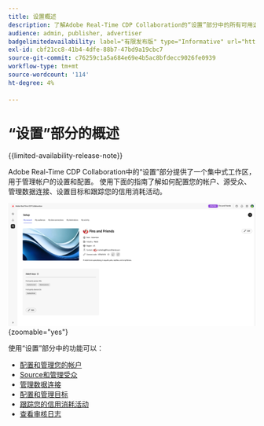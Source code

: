 ```yaml
---
title: 设置概述
description: 了解Adobe Real-Time CDP Collaboration的“设置”部分中的所有可用选项和工作流
audience: admin, publisher, advertiser
badgelimitedavailability: label="有限发布版" type="Informative" url="https://helpx.adobe.com/cn/legal/product-descriptions/real-time-customer-data-platform-collaboration.html newtab=true"
exl-id: cbf21cc8-41b4-4dfe-88b7-47bd9a19cbc7
source-git-commit: c76259c1a5a684e69e4b5ac8bfdecc9026fe0939
workflow-type: tm+mt
source-wordcount: '114'
ht-degree: 4%

---
```


# “设置”部分的概述

{{limited-availability-release-note}}

Adobe Real-Time CDP Collaboration中的“设置”部分提供了一个集中式工作区，用于管理帐户的设置和配置。 使用下面的指南了解如何配置您的帐户、源受众、管理数据连接、设置目标和跟踪您的信用消耗活动。

![帐户的设置工作区，提供其当前设置的概述。](/help/assets/setup/overview.png){zoomable="yes"}

使用“设置”部分中的功能可以：

* [配置和管理您的帐户](/help/guide/setup/onboard-account.md)
* [Source和管理受众](/help/guide/setup/onboard-audiences.md)
* [管理数据连接](/help/guide/setup/manage-data-connection.md)
* [配置和管理目标](/help/guide/setup/manage-destinations.md)
* [跟踪您的信用消耗活动](/help/guide/setup/my-activity.md)
* [查看审核日志](/help/guide/setup/audit-logs.md)
